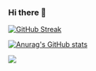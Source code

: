 ### Hi there 👋

[![GitHub Streak](https://streak-stats.demolab.com?user=hasithar&theme=dark)](https://git.io/streak-stats)

[![Anurag's GitHub stats](https://github-readme-stats.vercel.app/api?username=hasithar)](https://github.com/anuraghazra/github-readme-stats)

![](https://komarev.com/ghpvc/?username=hasithar)

<!--
**hasithar/hasithar** is a ✨ _special_ ✨ repository because its `README.md` (this file) appears on your GitHub profile.

Here are some ideas to get you started:

- 🔭 I’m currently working on ...
- 🌱 I’m currently learning ...
- 👯 I’m looking to collaborate on ...
- 🤔 I’m looking for help with ...
- 💬 Ask me about ...
- 📫 How to reach me: ...
- 😄 Pronouns: ...
- ⚡ Fun fact: ...
-->
